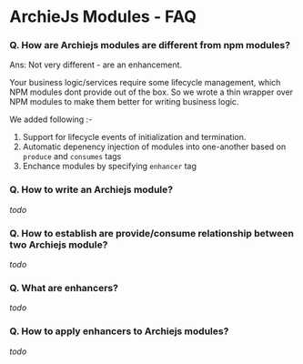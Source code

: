 # ArchieJs Modules - FAQ

### Q. How are Archiejs modules are different from npm modules?

Ans: Not very different - are an enhancement. 

Your business logic/services require some lifecycle management, which NPM modules 
dont provide out of the box. So we wrote a thin wrapper over NPM modules to make
them better for writing business logic. 

We added following :-

1. Support for lifecycle events of initialization and termination. 
2. Automatic depenency injection of modules into one-another based on `produce` and `consumes` tags
3. Enchance modules by specifying `enhancer` tag


### Q. How to write an Archiejs module?

_todo_


### Q. How to establish are provide/consume relationship between two Archiejs module?

_todo_


### Q. What are enhancers?

_todo_


### Q. How to apply enhancers to Archiejs modules?

_todo_
